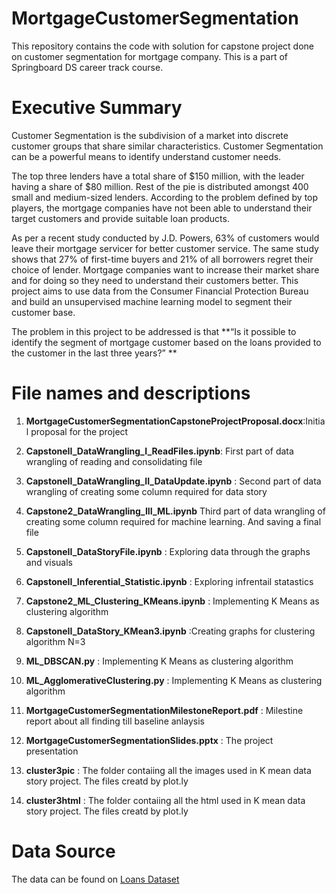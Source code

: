 # MortgageCustomerSegmentation
This repository contains the code with solution for capstone project done on customer segmentation for mortgage company. This is a part of Springboard DS career track course.


Executive Summary
==================
Customer Segmentation is the subdivision of a market into discrete customer groups that share similar characteristics. Customer Segmentation can be a powerful means to identify understand customer needs. 

The top three lenders have a total share of $150 million, with the leader having a share of $80 million. Rest of the pie is distributed amongst 400 small and medium-sized lenders.
According to the problem defined by top players, the mortgage companies have not been able to understand their target customers and provide suitable loan products.

As per a recent study conducted by J.D. Powers, 63% of customers would leave their mortgage servicer for better customer service. The same study shows that 27% of first-time buyers and 21% of all borrowers regret their choice of lender.
Mortgage companies want to increase their market share and for doing so they need to understand their customers better. This project aims to use data from the Consumer Financial Protection Bureau and build an unsupervised machine learning model to segment their customer base.   

The problem in this project to be addressed is that **“Is it possible to identify the segment of mortgage customer based on the loans provided to the customer in the last three years?” **



File names and descriptions
===========================
1. **MortgageCustomerSegmentationCapstoneProjectProposal.docx**:Initial proposal for the project

2. **CapstoneII_DataWrangling_I_ReadFiles.ipynb**: First part of data wrangling of reading and consolidating file

3. **CapstoneII_DataWrangling_II_DataUpdate.ipynb** : Second part  of data wrangling of creating some column required for data story

4. **Capstone2_DataWrangling_III_ML.ipynb** Third part of data wrangling of creating some column required for machine learning. And saving a final file

5. **CapstoneII_DataStoryFile.ipynb** : Exploring data through the graphs and visuals

6. **CapstoneII_Inferential_Statistic.ipynb** : Exploring infrentail statastics 

7. **Capstone2_ML_Clustering_KMeans.ipynb** : Implementing K Means as clustering algorithm

8. **CapstoneII_DataStory_KMean3.ipynb** :Creating graphs for clustering algorithm N=3

9. **ML_DBSCAN.py** : Implementing K Means as clustering algorithm

10. **ML_AgglomerativeClustering.py** : Implementing K Means as clustering algorithm

11. **MortgageCustomerSegmentationMilestoneReport.pdf** : Milestine report about all finding till baseline anlaysis

12. **MortgageCustomerSegmentationSlides.pptx** : The project presentation

13. **cluster3pic** : The folder contaiing all the images used in K mean data story project. The files creatd by plot.ly 

14. **cluster3html** : The folder contaiing all the html used in K mean data story project. The files creatd by plot.ly 

Data Source
===========================

The data can be found on [Loans Dataset](https://www.consumerfinance.gov/data-research/hmda/)
